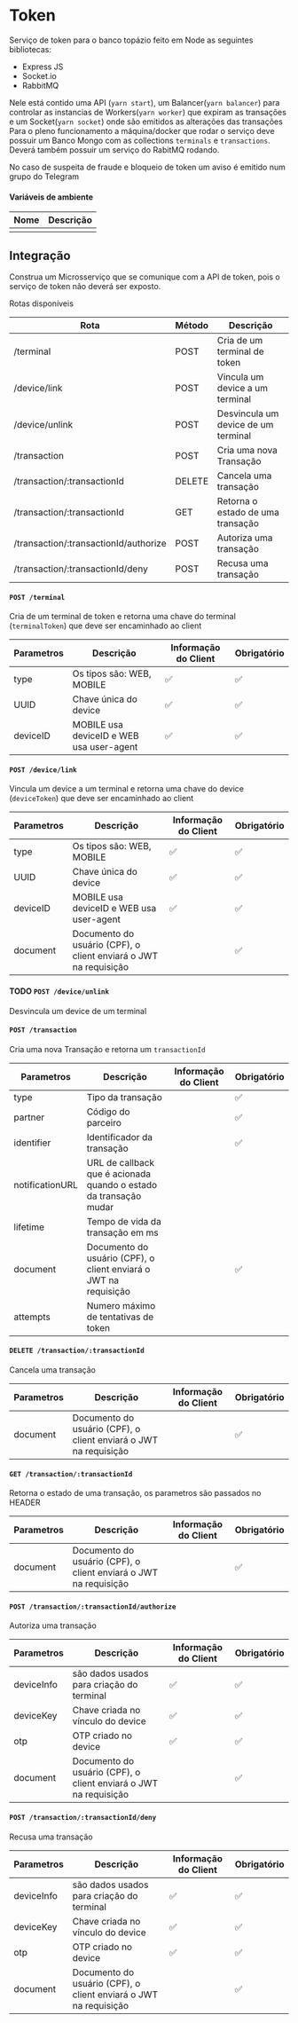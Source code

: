 # Token
Serviço de token para o banco topázio feito em Node as seguintes bibliotecas:
* Express JS
* Socket.io
* RabbitMQ

Nele está contido uma API (`yarn start`), um Balancer(`yarn balancer`) para controlar as instancias de Workers(`yarn worker`) que expiram as transações e um Socket(`yarn socket`) onde são emitidos as alterações das transações
Para o pleno funcionamento a máquina/docker que rodar o serviço deve possuir um Banco Mongo com as collections `terminals` e `transactions`. Deverá também possuir um serviço do RabitMQ rodando.

No caso de suspeita de fraude e bloqueio de token um aviso é emitido num grupo do Telegram

#### Variáveis de ambiente

| Nome | Descrição |
|---|---|
| | | 

## Integração
Construa um Microsserviço que se comunique com a API de token, pois o serviço de token não deverá ser exposto.

Rotas disponíveis

| Rota | Método | Descrição |
|---|---|---|
|/terminal|POST|Cria de um terminal de token|
|/device/link|POST|Vincula um device a um terminal|
|/device/unlink|POST|Desvincula um device de um terminal|
|/transaction|POST|Cria uma nova Transação|
|/transaction/:transactionId|DELETE|Cancela uma transação|
|/transaction/:transactionId|GET|Retorna o estado de uma transação|
|/transaction/:transactionId/authorize|POST|Autoriza uma transação|
|/transaction/:transactionId/deny|POST|Recusa uma transação|


#### `POST /terminal`
Cria de um terminal de token e retorna uma chave do terminal (`terminalToken`) que deve ser encaminhado ao client

| Parametros | Descrição | Informação do Client | Obrigatório |
|---|---|---|---|
|type|Os tipos são: WEB, MOBILE|:white_check_mark:|:white_check_mark:
|UUID|Chave única do device|:white_check_mark:|:white_check_mark:
|deviceID|MOBILE usa deviceID e WEB usa user-agent|:white_check_mark:|:white_check_mark:
#### `POST /device/link`
Vincula um device a um terminal e retorna uma chave do device (`deviceToken`) que deve ser encaminhado ao client

| Parametros | Descrição | Informação do Client | Obrigatório |
|---|---|---|---|
|type|Os tipos são: WEB, MOBILE|:white_check_mark:|:white_check_mark:
|UUID|Chave única do device|:white_check_mark:|:white_check_mark:
|deviceID|MOBILE usa deviceID e WEB usa user-agent|:white_check_mark:|:white_check_mark:
|document|Documento do usuário (CPF), o client enviará o JWT na requisição| |:white_check_mark:
#### TODO `POST /device/unlink`
Desvincula um device de um terminal

#### `POST /transaction`
Cria uma nova Transação e retorna um `transactionId`

| Parametros | Descrição | Informação do Client | Obrigatório |
|---|---|---|---|
type|Tipo da transação| |:white_check_mark:
partner|Código do parceiro| | :white_check_mark:
identifier|Identificador da transação| | :white_check_mark:
notificationURL|URL de callback que é acionada quando o estado da transação mudar| | |
lifetime|Tempo de vida da transação em ms| ||
document|Documento do usuário (CPF), o client enviará o JWT na requisição| |:white_check_mark:
attempts|Numero máximo de tentativas de token| | |

#### `DELETE /transaction/:transactionId`
Cancela uma transação

| Parametros | Descrição | Informação do Client | Obrigatório |
|---|---|---|---|
document|Documento do usuário (CPF), o client enviará o JWT na requisição| |:white_check_mark:

#### `GET /transaction/:transactionId`
Retorna o estado de uma transação, os parametros são passados no HEADER

| Parametros | Descrição | Informação do Client | Obrigatório |
|---|---|---|---|
document|Documento do usuário (CPF), o client enviará o JWT na requisição| |:white_check_mark:


#### `POST /transaction/:transactionId/authorize`
Autoriza uma transação

| Parametros | Descrição | Informação do Client | Obrigatório |
|---|---|---|---|
|deviceInfo|são dados usados para criação do terminal|:white_check_mark:|:white_check_mark:
|deviceKey|Chave criada no vínculo do device|:white_check_mark:|:white_check_mark:
|otp|OTP criado no device|:white_check_mark:|:white_check_mark:
|document|Documento do usuário (CPF), o client enviará o JWT na requisição| |:white_check_mark:

#### `POST /transaction/:transactionId/deny`
Recusa uma transação

| Parametros | Descrição | Informação do Client | Obrigatório |
|---|---|---|---|
|deviceInfo|são dados usados para criação do terminal|:white_check_mark:|:white_check_mark:
|deviceKey|Chave criada no vínculo do device|:white_check_mark:|:white_check_mark:
|otp|OTP criado no device|:white_check_mark:|:white_check_mark:
|document|Documento do usuário (CPF), o client enviará o JWT na requisição| |:white_check_mark:

